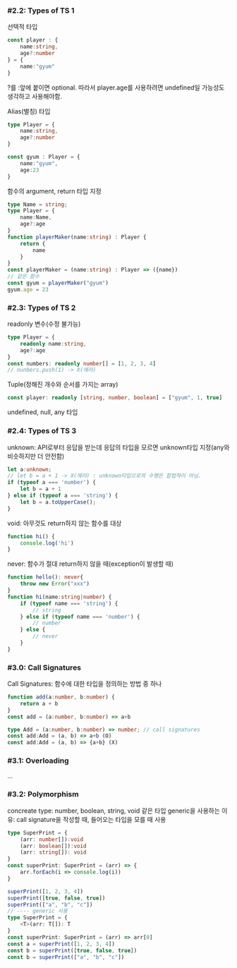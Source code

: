 ### #2.2: Types of TS 1
선택적 타입
```typescript
const player : {
    name:string,
    age?:number
} = {
    name:"gyum"
}
```
?를 :앞에 붙이면 optional.
따라서 player.age를 사용하려면 undefined일 가능성도 생각하고 사용해야함.

Alias(별칭) 타입
```typescript
type Player = {
    name:string,
    age?:number
}

const gyum : Player = {
    name:"gyum",
    age:23
}
```

함수의 argument, return 타입 지정
```typescript
type Name = string;
type Player = {
    name:Name,
    age?:age
}
function playerMaker(name:string) : Player {
    return {
        name
    }
}
const playerMaker = (name:string) : Player => ({name})
// 같은 함수
const gyum = playerMaker("gyum")
gyum.age = 23
```

### #2.3: Types of TS 2
readonly 변수(수정 불가능)
```typescript
type Player = {
    readonly name:string,
    age?:age
}
const numbers: readonly number[] = [1, 2, 3, 4]
// nunbers.push(1) -> X(에러)
```

Tuple(정해진 개수와 순서를 가지는 array)
```typescript
const player: readonly [string, number, boolean] = ["gyum", 1, true]
```

undefined, null, any 타입

### #2.4: Types of TS 3
unknown: API로부터 응답을 받는데 응답의 타입을 모르면 unknown타입 지정(any와 비슷하지만 더 안전함)
```typescript
let a:unknown;
// let b = a + 1 -> X(에러) : unknown타입으로의 수행은 합법적이 아님.
if (typeof a === 'number') {
    let b = a + 1
} else if (typeof a === 'string') {
    let b = a.toUpperCase();
}
```

void: 아무것도 return하지 않는 함수를 대상
```typescript
function hi() {
    console.log('hi')
}
```

never: 함수가 절대 return하지 않을 때(exception이 발생할 때)
```typescript
function hello(): never{
    throw new Error("xxx")
}
function hi(name:string|number) {
    if (typeof name === 'string') {
        // string
    } else if (typeof name === 'number') {
        // number
    } else {
        // never
    }
}
```

### #3.0: Call Signatures
Call Signatures: 함수에 대한 타입을 정의하는 방법 중 하나
```typescript
function add(a:number, b:number) {
    return a + b
}
const add = (a:number, b:number) => a+b

type Add = (a:number, b:number) => number; // call signatures
const add:Add = (a, b) => a+b (O)
const add:Add = (a, b) => {a+b} (X)
```

### #3.1: Overloading
...

### #3.2: Polymorphism
concreate type: number, boolean, string, void 같은 타입
generic을 사용하는 이유: call signature을 작성할 때, 들어오는 타입을 모를 때 사용
```typescript
type SuperPrint = {
    (arr: number[]):void
    (arr: boolean[]):void
    (arr: string[]): void
}
const superPrint: SuperPrint = (arr) => {
    arr.forEach(i => console.log(i))
}

superPrint([1, 2, 3, 4])
superPrint([true, false, true])
superPrint(["a", "b", "c"])
// ---- generic 사용
type SuperPrint = {
    <T>(arr: T[]): T
}
const superPrint: SuperPrint = (arr) => arr[0]
const a = superPrint([1, 2, 3, 4])
const b = superPrint([true, false, true])
const b = superPrint(["a", "b", "c"])
```